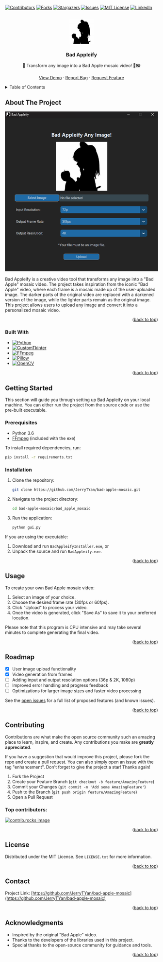 <a id="readme-top"></a>

[![Contributors][contributors-shield]][contributors-url]
[![Forks][forks-shield]][forks-url]
[![Stargazers][stars-shield]][stars-url]
[![Issues][issues-shield]][issues-url]
[![MIT License][license-shield]][license-url]
[![LinkedIn][linkedin-shield]][linkedin-url]



<!-- PROJECT LOGO -->
<br />
<div align="center">
  <a href="https://github.com/JerryTYan/bad-apple-mosaic">
    <img src="assets/badApple.png" alt="Logo" width="80" height="80" style="border-radius:50;">
  </a>

<h3 align="center">Bad Appleify</h3>

  <p align="center">
    🍎 Transform any image into a Bad Apple mosaic video! 🎥🖼️
    <br />
    <br />
    <a href="https://github.com/JerryTYan/bad-apple-mosaic">View Demo</a>
    ·
    <a href="https://github.com/JerryTYan/bad-apple-mosaic/issues/new?labels=bug&template=bug-report---.md">Report Bug</a>
    ·
    <a href="https://github.com/JerryTYan/bad-apple-mosaic/issues/new?labels=enhancement&template=feature-request---.md">Request Feature</a>
  </p>
</div>



<!-- TABLE OF CONTENTS -->
<details>
  <summary>Table of Contents</summary>
  <ol>
    <li>
      <a href="#about-the-project">About The Project</a>
      <ul>
        <li><a href="#built-with">Built With</a></li>
      </ul>
    </li>
    <li>
      <a href="#getting-started">Getting Started</a>
      <ul>
        <li><a href="#prerequisites">Prerequisites</a></li>
        <li><a href="#installation">Installation</a></li>
      </ul>
    </li>
    <li><a href="#usage">Usage</a></li>
    <li><a href="#roadmap">Roadmap</a></li>
    <li><a href="#contributing">Contributing</a></li>
    <li><a href="#license">License</a></li>
    <li><a href="#contact">Contact</a></li>
    <li><a href="#acknowledgments">Acknowledgments</a></li>
  </ol>
</details>



<!-- ABOUT THE PROJECT -->
## About The Project

[![Product Name Screen Shot][product-screenshot]](https://example.com)

Bad Appleify is a creative video tool that transforms any image into a "Bad Apple" mosaic video. The project takes inspiration from the iconic "Bad Apple" video, where each frame is a mosaic made up of the user-uploaded image. The darker parts of the original video are replaced with a darkened version of the image, while the lighter parts remain as the original image. This project allows users to upload any image and convert it into a personalized mosaic video.

<p align="right">(<a href="#readme-top">back to top</a>)</p>

### Built With

* [![Python][Python]][Python-url]
* [![CustomTkinter][CustomTkinter]][CustomTkinter-url]
* [![FFmpeg][FFmpeg]][FFmpeg-url]
* [![Pillow][Pillow]][Pillow-url]
* [![OpenCV][OpenCV]][OpenCV-url]

<p align="right">(<a href="#readme-top">back to top</a>)</p>

<!-- GETTING STARTED -->
## Getting Started

This section will guide you through setting up Bad Appleify on your local machine. You can either run the project from the source code or use the pre-built executable.

### Prerequisites

- Python 3.6
- [FFmpeg](https://ffmpeg.org/download.html) (included with the exe)

To install required dependencies, run:
```sh
pip install -r requirements.txt
```

### Installation

1. Clone the repository:
   ```sh
   git clone https://github.com/JerryTYan/bad-apple-mosaic.git
   ```

2. Navigate to the project directory:
   ```sh
   cd bad-apple-mosaic/bad_apple_mosaic
   ```

3. Run the application:
   ```sh
   python gui.py
   ```

If you are using the executable:

1. Download and run `BadAppleifyInstaller.exe`, or
2. Unpack the source and run `BadAppleify.exe`.

<p align="right">(<a href="#readme-top">back to top</a>)</p>

<!-- USAGE EXAMPLES -->
## Usage

To create your own Bad Apple mosaic video:

1. Select an image of your choice.
2. Choose the desired frame rate (30fps or 60fps).
3. Click "Upload" to process your video.
4. Once the video is generated, click "Save As" to save it to your preferred location.

Please note that this program is CPU intensive and may take several minutes to complete generating the final video.

<p align="right">(<a href="#readme-top">back to top</a>)</p>

<!-- ROADMAP -->
## Roadmap

- [x] User image upload functionality
- [x] Video generation from frames
- [ ] Adding input and output resolution options (36p & 2K, 1080p)
- [ ] Improved error handling and progress feedback
- [ ] Optimizations for larger image sizes and faster video processing

See the [open issues](https://github.com/JerryTYan/bad-apple-mosaic/issues) for a full list of proposed features (and known issues).

<p align="right">(<a href="#readme-top">back to top</a>)</p>

<!-- CONTRIBUTING -->
## Contributing

Contributions are what make the open source community such an amazing place to learn, inspire, and create. Any contributions you make are **greatly appreciated**.

If you have a suggestion that would improve this project, please fork the repo and create a pull request. You can also simply open an issue with the tag "enhancement". Don't forget to give the project a star! Thanks again!

1. Fork the Project
2. Create your Feature Branch (`git checkout -b feature/AmazingFeature`)
3. Commit your Changes (`git commit -m 'Add some AmazingFeature'`)
4. Push to the Branch (`git push origin feature/AmazingFeature`)
5. Open a Pull Request

### Top contributors:

<a href="https://github.com/JerryTYan/bad-apple-mosaic/graphs/contributors">
  <img src="https://contrib.rocks/image?repo=JerryTYan/bad-apple-mosaic" alt="contrib.rocks image" />
</a>

<p align="right">(<a href="#readme-top">back to top</a>)</p>

<!-- LICENSE -->
## License

Distributed under the MIT License. See `LICENSE.txt` for more information.

<p align="right">(<a href="#readme-top">back to top</a>)</p>

<!-- CONTACT -->
## Contact

Project Link: [https://github.com/JerryTYan/bad-apple-mosaic](https://github.com/JerryTYan/bad-apple-mosaic)

<p align="right">(<a href="#readme-top">back to top</a>)</p>

<!-- ACKNOWLEDGMENTS -->
## Acknowledgments

- Inspired by the original "Bad Apple" video.
- Thanks to the developers of the libraries used in this project.
- Special thanks to the open-source community for guidance and tools.

<p align="right">(<a href="#readme-top">back to top</a>)</p>



<!-- MARKDOWN LINKS & IMAGES -->
[contributors-shield]: https://img.shields.io/github/contributors/JerryTYan/bad-apple-mosaic.svg?style=for-the-badge
[contributors-url]: https://github.com/JerryTYan/bad-apple-mosaic/graphs/contributors
[forks-shield]: https://img.shields.io/github/forks/JerryTYan/bad-apple-mosaic.svg?style=for-the-badge
[forks-url]: https://github.com/JerryTYan/bad-apple-mosaic/network/members
[stars-shield]: https://img.shields.io/github/stars/JerryTYan/bad-apple-mosaic.svg?style=for-the-badge
[stars-url]: https://github.com/JerryTYan/bad-apple-mosaic/stargazers
[issues-shield]: https://img.shields.io/github/issues/JerryTYan/bad-apple-mosaic.svg?style=for-the-badge
[issues-url]: https://github.com/JerryTYan/bad-apple-mosaic/issues
[license-shield]: https://img.shields.io/github/license/JerryTYan/bad-apple-mosaic.svg?style=for-the-badge
[license-url]: https://github.com/JerryTYan/bad-apple-mosaic/blob/main/LICENSE
[linkedin-shield]: https://img.shields.io/badge/-LinkedIn-black.svg?style=for-the-badge&logo=linkedin&colorB=555
[linkedin-url]: https://www.linkedin.com/in/JerryTYan
[product-screenshot]: assets/gui_screenshot.png

[Python]: https://img.shields.io/badge/Python-3776AB?style=for-the-badge&logo=python&logoColor=white
[Python-url]: https://www.python.org/
[CustomTkinter]: https://img.shields.io/badge/CustomTkinter-009688?style=for-the-badge&logo=github&logoColor=white
[CustomTkinter-url]: https://github.com/TomSchimansky/CustomTkinter
[FFmpeg]: https://img.shields.io/badge/FFmpeg-007808?style=for-the-badge&logo=ffmpeg&logoColor=white
[FFmpeg-url]: https://ffmpeg.org/
[Pillow]: https://img.shields.io/badge/Pillow-569A31?style=for-the-badge&logo=python&logoColor=white
[Pillow-url]: https://python-pillow.org/
[OpenCV]: https://img.shields.io/badge/OpenCV-5C3EE8?style=for-the-badge&logo=opencv&logoColor=white
[OpenCV-url]: https://opencv.org/
